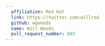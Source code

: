 ```yaml
---
  affiliation: Red Hat
  link: https://twitter.com/willrad
  github: wgwoods
  name: Will Woods
  pull_request_number: 603
---
```

